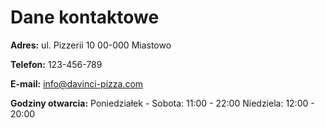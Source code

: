 # Dane kontaktowe

 **Adres:**
ul. Pizzerii 10
00-000 Miastowo

**Telefon:**
123-456-789

**E-mail:**
info@davinci-pizza.com

**Godziny otwarcia:**
Poniedziałek - Sobota: 11:00 - 22:00
Niedziela: 12:00 - 20:00
